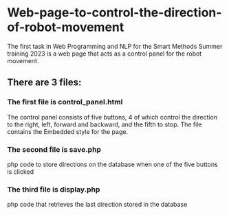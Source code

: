 # Web-page-to-control-the-direction-of-robot-movement
The first task in Web Programming and NLP for the Smart Methods Summer training 2023 is a web page that acts as a control panel for the robot movement.

## There are 3 files:

### The first file is control_panel.html
The control panel consists of five buttons, 4 of which control the direction to the right, left, forward and backward, and the fifth to stop.
The file contains the Embedded style for the page.

### The second file is save.php
php code to store directions on the database when one of the five buttons is clicked

### The third file is display.php
php code that retrieves the last direction stored in the database
